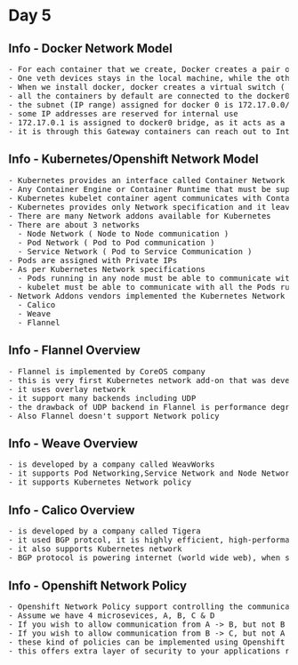 # Day 5

## Info - Docker Network Model
<pre>
- For each container that we create, Docker creates a pair of veth devices (virtual ethernet - software defined network card with network stack )
- One veth devices stays in the local machine, while the other veth device is used with the container as a network card
- When we install docker, docker creates a virtual switch ( software defined ) called docker0
- all the containers by default are connected to the docker0 default network
- the subnet (IP range) assigned for docker 0 is 172.17.0.0/16 ( 256 x 256 = 65536 IP addresses in this network )
- some IP addresses are reserved for internal use
- 172.17.0.1 is assigned to docker0 bridge, as it acts as a Gateway for all containers 
- it is through this Gateway containers can reach out to Internet, and Internet can reach out to containers
</pre>  

## Info - Kubernetes/Openshift Network Model
<pre>
- Kubernetes provides an interface called Container Network Interface (CNI)
- Any Container Engine or Container Runtime that must be supported by Kubernetes must implement the CNI
- Kubernetes kubelet container agent communicates with Container Runtime via the generic CNI interface
- Kubernetes provides only Network specification and it leaves the implementation details to the Network addons vendors
- There are many Network addons available for Kubernetes
- There are about 3 networks
  - Node Network ( Node to Node communication )
  - Pod Network ( Pod to Pod communication )
  - Service Network ( Pod to Service Communication )
- Pods are assigned with Private IPs
- As per Kubernetes Network specifications
  - Pods running in any node must be able to communicate with any Pods running in any node within K8s cluster
  - kubelet must be able to communicate with all the Pods running on the local node
- Network Addons vendors implemented the Kubernetes Network Specifications, some of the popular network addons are
  - Calico
  - Weave
  - Flannel
</pre>  

## Info - Flannel Overview
<pre>
- Flannel is implemented by CoreOS company
- this is very first Kubernetes network add-on that was developed
- it uses overlay network
- it support many backends including UDP
- the drawback of UDP backend in Flannel is performance degradation as each incoming packet has to de-encapsulated and each outgoing packet has to encpasulated
- Also Flannel doesn't support Network policy
</pre>  

## Info - Weave Overview
<pre>
- is developed by a company called WeavWorks
- it supports Pod Networking,Service Network and Node Networking
- it supports Kubernetes Network policy
</pre>  

## Info - Calico Overview
<pre>
- is developed by a company called Tigera
- it used BGP protcol, it is highly efficient, high-performance guaranteed
- it also supports Kubernetes network
- BGP protocol is powering internet (world wide web), when such a complex network is efficiently working with BGP, the same benefits can be expected within Kubernetes/Openshift if we use Calico
</pre>  

## Info - Openshift Network Policy
<pre>
- Openshift Network Policy support controlling the communication between microservices/containerized application workloads in Openshift/Kubernetes
- Assume we have 4 microsevices, A, B, C & D
- If you wish to allow communication from A -> B, but not B -> A
- If you wish to allow communication from B -> C, but not A -> C
- these kind of policies can be implemented using Openshift Network Policies
- this offers extra layer of security to your applications running within Kubernetes/Openshift
</pre>

